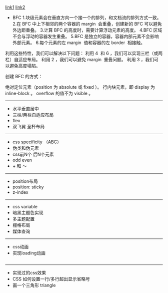 [link1](https://juejin.cn/post/7061588533214969892#heading-20)
[link2](https://juejin.cn/post/6960866014384881671)
- BFC
 1.块级元素会在垂直方向一个接一个的排列，和文档流的排列方式一致。
 2.在 BFC 中上下相邻的两个容器的 margin  会重叠，创建新的 BFC 可以避免外边距重叠。
 3.计算 BFC 的高度时，需要计算浮动元素的高度。
 4.BFC 区域不会与浮动的容器发生重叠。
 5.BFC 是独立的容器，容器内部元素不会影响外部元素。
 6.每个元素的左 margin  值和容器的左 border  相接触。


利用这些特性，我们可以解决以下问题：
利用 4  和 6 ，我们可以实现三栏（或两栏）自适应布局。
利用 2 ，我们可以避免 margin  重叠问题。
利用 3 ，我们可以避免高度塌陷。

创建 BFC 的方式：

绝对定位元素（position 为 absolute 或 fixed ）。
行内块元素，即 display 为 inline-block 。
overflow 的值不为 visible 。

---
- 水平垂直居中
- 三栏/两栏自适应布局
- flex
- 双飞翼 圣杯布局


---
- css specificity （ABC）
- 伪类和伪元素
- css前N个 后N个元素
- odd even
- \+ 和 ～

---
- position布局
- position: sticky
- z-index

---
- css variable
- 暗黑主题色实现
- 多主题配置
- 栅格布局
- 媒体查询

---
- css动画
- 实现loading动画
```css

```

---
- 实现过的css效果
- CSS 如何设置一行/多行超出显示省略号
- 画一个三角形 triangle
```css
```